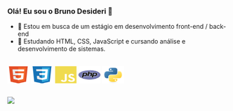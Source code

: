 ### Olá! Eu sou o Bruno Desideri 👋

- 🔭 Estou em busca de um estágio em desenvolvimento front-end / back-end
- 🌱 Estudando HTML, CSS, JavaScript e cursando análise e desenvolvimento de sistemas.

<div style="display: inline_block"><br>
<img align="center" alt="Bruno-HTML" height="40" width="50" src="https://raw.githubusercontent.com/devicons/devicon/master/icons/html5/html5-original.svg">
<img align="center" alt="Bruno-CSS" height="40" width="50" src="https://raw.githubusercontent.com/devicons/devicon/master/icons/css3/css3-original.svg">
<img align="center" alt="Bruno-Js" height="40" width="50" src="https://raw.githubusercontent.com/devicons/devicon/master/icons/javascript/javascript-plain.svg">
<img align="center" alt="Bruno-Python" height="40" width="50" src="https://raw.githubusercontent.com/devicons/devicon/master/icons/php/php-original.svg">
<img align="center" alt="Bruno-Python" height="40" width="50" src="https://raw.githubusercontent.com/devicons/devicon/master/icons/python/python-original.svg">

  
</div>

##

<div>
  <a href="https://www.linkedin.com/in/bruno-desideri-1297891b3/" target="_blank"><img src="https://img.shields.io/badge/-LinkedIn-%230077B5?style=for-the-badge&logo=linkedin&logoColor=white" target="_blank">
</div>

